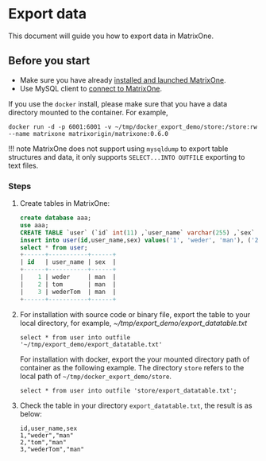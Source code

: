 # Export data

This document will guide you how to export data in MatrixOne.

## Before you start

- Make sure you have already [installed and launched MatrixOne](../../Get-Started/install-standalone-matrixone.md).
- Use MySQL client to [connect to MatrixOne](../../Get-Started/connect-to-matrixone-server.md).

If you use the `docker` install, please make sure that you have a data directory mounted to the container. For example,

```
docker run -d -p 6001:6001 -v ~/tmp/docker_export_demo/store:/store:rw --name matrixone matrixorigin/matrixone:0.6.0
```

!!! note
    MatrixOne does not support using `mysqldump` to export table structures and data, it only supports `SELECT...INTO OUTFILE`  exporting to text files.

### Steps

1. Create tables in MatrixOne:

    ```sql
    create database aaa;
    use aaa;
    CREATE TABLE `user` (`id` int(11) ,`user_name` varchar(255) ,`sex` varchar(255));
    insert into user(id,user_name,sex) values('1', 'weder', 'man'), ('2', 'tom', 'man'), ('3', 'wederTom', 'man');
    select * from user;
    +------+-----------+------+
    | id   | user_name | sex  |
    +------+-----------+------+
    |    1 | weder     | man  |
    |    2 | tom       | man  |
    |    3 | wederTom  | man  |
    +------+-----------+------+
    ```

2. For installation with source code or binary file, export the table to your local directory, for example, *~/tmp/export_demo/export_datatable.txt*

    ```
    select * from user into outfile '~/tmp/export_demo/export_datatable.txt'
    ```

    For installation with docker, export the your mounted directory path of container as the following example. The directory `store` refers to the local path of `~/tmp/docker_export_demo/store`.

    ```
    select * from user into outfile 'store/export_datatable.txt';
    ```

3. Check the table in your directory `export_datatable.txt`, the result is as below:

    ```
    id,user_name,sex
    1,"weder","man"
    2,"tom","man"
    3,"wederTom","man"
    ```
